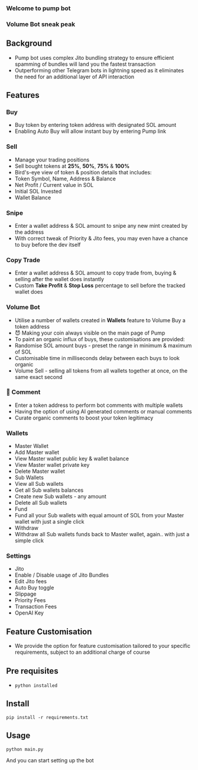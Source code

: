 ### Welcome to pump bot 

### Volume Bot sneak peak 

## Background
- Pump bot uses complex Jito bundling strategy to ensure efficient spamming of bundles will land you the fastest transaction
- Outperforming other Telegram bots in lightning speed as it eliminates the need for an additional layer of API interaction


## Features

###  Buy 
- Buy token by entering token address with designated SOL amount
- Enabling Auto Buy will allow instant buy by entering Pump link

###  Sell 
- Manage your trading positions
- Sell bought tokens at **25%**, **50%**, **75%** & **100%**
- Bird's-eye view of token & position details that includes:
- Token Symbol, Name, Address & Balance
- Net Profit / Current value in SOL
- Initial SOL Invested
- Wallet Balance

###  Snipe
- Enter a wallet address & SOL amount to snipe any new mint created by the address
- With correct tweak of Priority & Jito fees, you may even have a chance to buy before the dev itself 

###  Copy Trade
- Enter a wallet address & SOL amount to copy trade from, buying & selling after the wallet does instantly
- Custom **Take Profit** & **Stop Loss** percentage to sell before the tracked wallet does

###  Volume Bot
- Utilise a number of wallets created in **Wallets** feature to Volume Buy a token address
- 😈 Making your coin always visible on the main page of Pump
- To paint an organic influx of buys, these customisations are provided:
- Randomise SOL amount buys - preset the range in minimum & maximum of SOL 
- Customisable time in milliseconds delay between each buys to look organic 
- Volume Sell - selling all tokens from all wallets together at once, on the same exact second 

### 💬 Comment
- Enter a token address to perform bot comments with multiple wallets
- Having the option of using AI generated comments or manual comments
- Curate organic comments to boost your token legitimacy

###  Wallets
- Master Wallet
- Add Master wallet
- View Master wallet public key & wallet balance
- View Master wallet private key
- Delete Master wallet
- Sub Wallets
- View all Sub wallets
- Get all Sub wallets balances
- Create new Sub wallets - any amount 
- Delete all Sub wallets
- Fund
- Fund all your Sub wallets with equal amount of SOL from your Master wallet with just a single click 
- Withdraw
- Withdraw all Sub wallets funds back to Master wallet, again.. with just a simple click 

###  Settings
- Jito
- Enable / Disable usage of Jito Bundles
- Edit Jito fees
- Auto Buy toggle
- Slippage 
- Priority Fees
- Transaction Fees
- OpenAI Key


## Feature Customisation
- We provide the option for feature customisation tailored to your specific requirements, subject to an additional charge of course 

## Pre requisites
- `python installed`


## Install
```
pip install -r requirements.txt
```

## Usage
```
python main.py
```
And you can start setting up the bot
